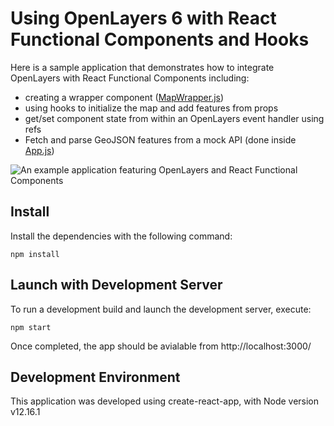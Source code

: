 # Using OpenLayers 6 with React Functional Components and Hooks

Here is a sample application that demonstrates how to integrate OpenLayers with React Functional Components including:

- creating a wrapper component ([MapWrapper.js](https://github.com/tcallsen/react-func-openlayers/blob/master/src/components/MapWrapper.js))
- using hooks to initialize the map and add features from props
- get/set component state from within an OpenLayers event handler using refs
- Fetch and parse GeoJSON features from a mock API (done inside [App.js](https://github.com/tcallsen/react-func-openlayers/blob/master/src/App.js))

![An example application featuring OpenLayers and React Functional Components](https://taylor.callsen.me/wp-content/uploads/2020/09/tcallsen-react-function-openlayers-example-sept-2020.jpg "An example application featuring OpenLayers and React Functional Components")

## Install

Install the dependencies with the following command:

`npm install`

## Launch with Development Server

To run a development build and launch the development server, execute:

`npm start`

Once completed, the app should be avialable from http://localhost:3000/

## Development Environment

This application was developed using create-react-app, with Node version v12.16.1
